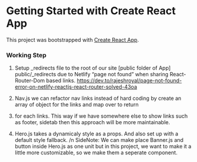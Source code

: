 # Getting Started with Create React App

This project was bootstrapped with [Create React App](https://github.com/facebook/create-react-app).

### Working Step
1. Setup _redirects file to the root of our site [public folder of App] public/_redirects due to
Netlify “page not found” when sharing React-Router-Dom based links. https://dev.to/rajeshroyal/page-not-found-error-on-netlify-reactjs-react-router-solved-43oa 

2. Nav.js we can refactor nav links instead of hard coding by create an array of object for the links and map over to return <li> for each links. This way if we have somewhere else to show links such as footer, sidetab then this approach will be more maintainable.

3. Hero.js takes a dynamicaly style as a props. And also set up with a default style fallback. /n
SideNote: We can make place Banner.js and button inside Hero.js as one unit but in this project, we want to make it a little more customizable, so we make them a seperate component.
